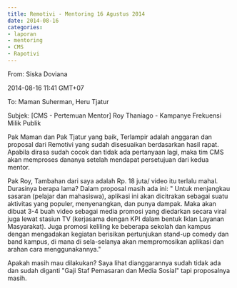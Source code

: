 ```yaml
---
title: Remotivi - Mentoring 16 Agustus 2014
date: 2014-08-16
categories:
- laporan
- mentoring
- CMS
- Rapotivi
---
```


From: Siska Doviana 

2014-08-16 11:41 GMT+07 

To: Maman Suherman, Heru Tjatur 

Subjek: [CMS - Pertemuan Mentor] Roy Thaniago - Kampanye Frekuensi Milik Publik

Pak Maman dan Pak Tjatur yang baik, Terlampir adalah anggaran dan proposal dari Remotivi yang sudah disesuaikan berdasarkan hasil rapat. Apabila dirasa sudah cocok dan tidak ada pertanyaan lagi, maka tim CMS akan memproses dananya setelah mendapat persetujuan dari kedua mentor.

Pak Roy, Tambahan dari saya adalah Rp. 18 juta/ video itu terlalu mahal. Durasinya berapa lama? Dalam proposal masih ada ini: " Untuk menjangkau sasaran (pelajar dan mahasiswa), aplikasi ini akan dicitrakan sebagai suatu aktivitas yang populer, menyenangkan, dan punya dampak. Maka akan dibuat 3-4 buah video sebagai media promosi yang diedarkan secara viral juga lewat stasiun TV (kerjasama dengan KPI dalam bentuk Iklan Layanan Masyarakat). Juga promosi keliling ke beberapa sekolah dan kampus dengan mengadakan kegiatan berisikan pertunjukan stand-up comedy dan band kampus, di mana di sela-selanya akan mempromosikan aplikasi dan arahan cara menggunakannya."

Apakah masih mau dilakukan? Saya lihat dianggarannya sudah tidak ada dan sudah diganti "Gaji Staf Pemasaran dan Media Sosial" tapi proposalnya masih.
